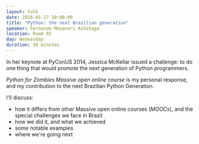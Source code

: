 ```yaml
---
layout: talk
date: 2016-01-27 10:00:00
title: "Python: the next Brazilian generation"
speaker: Fernando Masanori Ashikaga
location: Room 02
day: Wednesday
duration: 30 minutes
---
```


In her keynote at PyConUS 2014, Jessica McKellar issued a challenge: to do one thing that would promote the next generation of Python programmers.

*Python for Zombies Massive open online course* is my personal response, and my contribution to the next Brazilian Python Generation.

I'll discuss:

* how it differs from other Massive open online courses (*MOOCs*), and the special challenges we face in Brazil
* how we did it, and what we achieved
* some notable examples
* where we're going next
